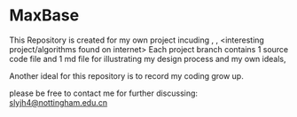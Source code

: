 # MaxBase
This Repository is created for my own project incuding 
          <competition I have participated>, <projects built in campus>, <interesting project/algorithms found on internet>
  Each project branch contains 1 source code file and 1 md file for illustrating my design process and my own ideals,
 
 Another ideal for this repository is to record my coding grow up.
 
 please be free to contact me for further discussing: slyjh4@nottingham.edu.cn
